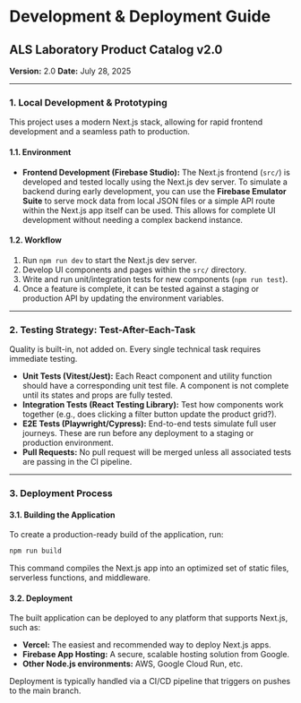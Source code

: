 # Development & Deployment Guide
## ALS Laboratory Product Catalog v2.0

**Version:** 2.0
**Date:** July 28, 2025

---

### 1. Local Development & Prototyping

This project uses a modern Next.js stack, allowing for rapid frontend development and a seamless path to production.

#### 1.1. Environment
* **Frontend Development (Firebase Studio):** The Next.js frontend (`src/`) is developed and tested locally using the Next.js dev server. To simulate a backend during early development, you can use the **Firebase Emulator Suite** to serve mock data from local JSON files or a simple API route within the Next.js app itself can be used. This allows for complete UI development without needing a complex backend instance.

#### 1.2. Workflow
1.  Run `npm run dev` to start the Next.js dev server.
2.  Develop UI components and pages within the `src/` directory.
3.  Write and run unit/integration tests for new components (`npm run test`).
4.  Once a feature is complete, it can be tested against a staging or production API by updating the environment variables.

---

### 2. Testing Strategy: Test-After-Each-Task

Quality is built-in, not added on. Every single technical task requires immediate testing.

* **Unit Tests (Vitest/Jest):** Each React component and utility function should have a corresponding unit test file. A component is not complete until its states and props are fully tested.
* **Integration Tests (React Testing Library):** Test how components work together (e.g., does clicking a filter button update the product grid?).
* **E2E Tests (Playwright/Cypress):** End-to-end tests simulate full user journeys. These are run before any deployment to a staging or production environment.
* **Pull Requests:** No pull request will be merged unless all associated tests are passing in the CI pipeline.

---

### 3. Deployment Process

#### 3.1. Building the Application
To create a production-ready build of the application, run:
```bash
npm run build
```
This command compiles the Next.js app into an optimized set of static files, serverless functions, and middleware.

#### 3.2. Deployment
The built application can be deployed to any platform that supports Next.js, such as:
* **Vercel:** The easiest and recommended way to deploy Next.js apps.
* **Firebase App Hosting:** A secure, scalable hosting solution from Google.
* **Other Node.js environments:** AWS, Google Cloud Run, etc.

Deployment is typically handled via a CI/CD pipeline that triggers on pushes to the main branch.
